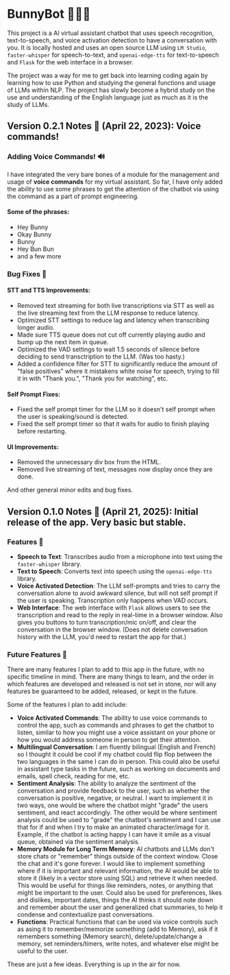 # BunnyBot 🐰💕✨

This project is a AI virtual assistant chatbot that uses speech recognition, text-to-speech, and voice activation detection to have a conversation with you. It is locally hosted and uses an open source LLM using `LM Studio`, `faster-whisper` for speech-to-text, and `openai-edge-tts` for text-to-speech and `Flask` for the web interface in a browser.

The project was a way for me to get back into learning coding again by learning how to use Python and studying the general functions and usage of LLMs within NLP. The project has slowly become a hybrid study on the use and understanding of the English language just as much as it is the study of LLMs.

## Version 0.2.1 Notes 📝 (April 22, 2023): Voice commands!

### Adding Voice Commands! 🔊
I have integrated the very bare bones of a module for the management and usage of **voice commands** for my virtual assistant. So far, I have only added the ability to use some phrases to get the attention of the chatbot via using the command as a part of prompt engineering.

#### Some of the phrases:
+ Hey Bunny
+ Okay Bunny
+ Bunny
+ Hey Bun Bun
+ and a few more

### Bug Fixes 🐛

#### STT and TTS Improvements:
+ Removed text streaming for both live transcriptions via STT as well as the live streaming text from the LLM response to reduce latency.
+ Optimized STT settings to reduce lag and latency when transcribing longer audio. 
+ Made sure TTS queue does not cut off currently playing audio and bump up the next item in queue.
+ Optimized the VAD settings to wait 1.5 seconds of silence before deciding to send transctription to the LLM. (Was too hasty.)
+ Added a confidence filter for STT to significantly reduce the amount of "false positives" where it mistakens white noise for speech, trying to fill it in with "Thank you.", "Thank you for watching", etc.

#### Self Prompt Fixes:
+ Fixed the self prompt timer for the LLM so it doesn't self prompt when the user is speaking/sound is detected.
+ Fixed the self prompt timer so that it waits for audio to finish playing before restarting.

#### UI Improvements:
+ Removed the unnecessary div box from the HTML.
+ Removed live streaming of text, messages now display once they are done.

And other general minor edits and bug fixes.

## Version 0.1.0 Notes 📝 (April 21, 2025): Initial release of the app. Very basic but stable.

### Features 🎉

+ **Speech to Text**: Transcribes audio from a microphone into text using the `faster-whisper` library.
+ **Text to Speech**: Converts text into speech using the `openai-edge-tts` library.
+ **Voice Activated Detection**: The LLM self-prompts and tries to carry the conversation alone to avoid awkward silence, but will not self prompt if the user is speaking. Transcription only happens when VAD occurs.
+ **Web Interface**: The web interface with `Flask` allows users to see the transcription and read to the reply in real-time in a browser window. Also gives you buttons to turn transcription/mic on/off, and clear the conversation in the browser window. (Does not delete conversation history with the LLM, you'd need to restart the app for that.)

### Future Features 🚀

There are many features I plan to add to this app in the future, with no specific timeline in mind. There are many things to learn, and the order in which features are developed and released is not set in stone, nor will any features be guaranteed to be added, released, or kept in the future.

Some of the features I plan to add include:

+ **Voice Activated Commands**: The ability to use voice commands to control the app, such as commands and phrases to get the chatbot to listen, similar to how you might use a voice assistant on your phone or how you would address someone in person to get their attention.
+ **Multilingual Conversation**: I am fluently bilingual (English and French) so I thought it could be cool if my chatbot could flip flop between the two languages in the same I can do in person. This could also be useful in assistant type tasks in the future, such as working on documents and emails, spell check, reading for me, etc.
+ **Sentiment Analysis**: The ability to analyze the sentiment of the conversation and provide feedback to the user, such as whether the conversation is positive, negative, or neutral. I want to implement it in two ways, one would be where the chatbot might "grade" the users sentiment, and react accordingly. The other would be where sentiment analysis could be used to "grade" the chatbot's sentiment and I can use that for if and when I try to make an animated character/image for it. Example, if the chatbot is acting happy I can have it smile as a visual queue, obtained via the sentiment analysis.
+ **Memory Module for Long Term Memory**: AI chatbots and LLMs don't store chats or "remember" things outside of the context window. Close the chat and it's gone forever. I would like to implement something where if it is important and relevant information, the AI would be able to store it (likely in a vector store using SQL) and retrieve it when needed. This would be useful for things like reminders, notes, or anything that might be important to the user. Could also be used for preferences, likes and dislikes, important dates, things the AI thinks it should note down and remember about the user and generalized chat summaries, to help it condense and contextualize past conversations.
+ **Functions**: Practical functions that can be used via voice controls such as asing it to remember/memorize something (add to Memory), ask if it remembers something (Memory search), delete/update/change a memory, set reminders/timers, write notes, and whatever else might be useful to the user.

These are just a few ideas. Everything is up in the air for now.